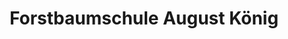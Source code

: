 ---
title: "Forstbaumschule August König"
url: /frickingen/forstbaumschule-august-koenig/
shop: Blumen
---